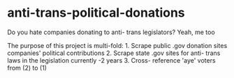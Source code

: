 # anti-trans-political-donations
Do you hate companies donating to anti- trans legislators? Yeah, me too

The purpose of this project is multi-fold:
	1. Scrape public .gov donation sites companies' political contributions
	2. Scrape state .gov sites for anti- trans laws in the legislation currently -2 years
	3. Cross- reference 'aye' voters from (2) to (1)
